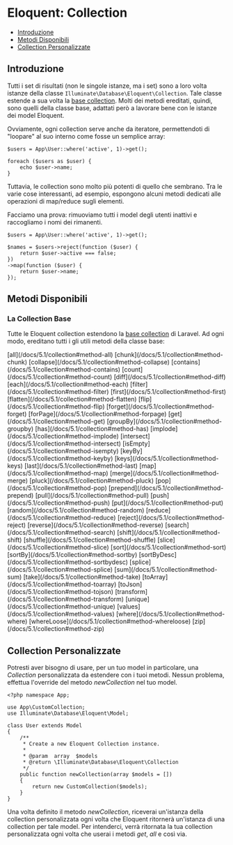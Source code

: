 # Eloquent: Collection

- [Introduzione](#introduzione)
- [Metodi Disponibili](#metodi-disponibili)
- [Collection Personalizzate](#collection-personalizzate)

<a name="introduzione"></a>
## Introduzione

Tutti i set di risultati (non le singole istanze, ma i set) sono a loro volta istanze della classe `Illuminate\Database\Eloquent\Collection`. Tale classe estende a sua volta la [base collection](/docs/5.1/collection). Molti dei metodi ereditati, quindi, sono quelli della classe base, adattati però a lavorare bene con le istanze dei model Eloquent.

Ovviamente, ogni collection serve anche da iteratore, permettendoti di "loopare" al suo interno come fosse un semplice array:

	$users = App\User::where('active', 1)->get();

	foreach ($users as $user) {
		echo $user->name;
	}

Tuttavia, le collection sono molto più potenti di quello che sembrano. Tra le varie cose interessanti, ad esempio, espongono alcuni metodi dedicati alle operazioni di map/reduce sugli elementi.

Facciamo una prova: rimuoviamo tutti i model degli utenti inattivi e raccogliamo i nomi dei rimanenti.

	$users = App\User::where('active', 1)->get();

	$names = $users->reject(function ($user) {
		return $user->active === false;
	})
	->map(function ($user) {
		return $user->name;
	});

<a name="metodi-disponibili"></a>
## Metodi Disponibili

### La Collection Base

Tutte le Eloquent collection estendono la [base collection](/docs/5.1/collection) di Laravel. Ad ogni modo, ereditano tutti i gli utili metodi della classe base:

<style>
	#collection-method-list > p {
		column-count: 3; -moz-column-count: 3; -webkit-column-count: 3;
		column-gap: 2em; -moz-column-gap: 2em; -webkit-column-gap: 2em;
	}

	#collection-method-list a {
		display: block;
	}
</style>

<div id="collection-method-list" markdown="1">
[all](/docs/5.1/collection#method-all)
[chunk](/docs/5.1/collection#method-chunk)
[collapse](/docs/5.1/collection#method-collapse)
[contains](/docs/5.1/collection#method-contains)
[count](/docs/5.1/collection#method-count)
[diff](/docs/5.1/collection#method-diff)
[each](/docs/5.1/collection#method-each)
[filter](/docs/5.1/collection#method-filter)
[first](/docs/5.1/collection#method-first)
[flatten](/docs/5.1/collection#method-flatten)
[flip](/docs/5.1/collection#method-flip)
[forget](/docs/5.1/collection#method-forget)
[forPage](/docs/5.1/collection#method-forpage)
[get](/docs/5.1/collection#method-get)
[groupBy](/docs/5.1/collection#method-groupby)
[has](/docs/5.1/collection#method-has)
[implode](/docs/5.1/collection#method-implode)
[intersect](/docs/5.1/collection#method-intersect)
[isEmpty](/docs/5.1/collection#method-isempty)
[keyBy](/docs/5.1/collection#method-keyby)
[keys](/docs/5.1/collection#method-keys)
[last](/docs/5.1/collection#method-last)
[map](/docs/5.1/collection#method-map)
[merge](/docs/5.1/collection#method-merge)
[pluck](/docs/5.1/collection#method-pluck)
[pop](/docs/5.1/collection#method-pop)
[prepend](/docs/5.1/collection#method-prepend)
[pull](/docs/5.1/collection#method-pull)
[push](/docs/5.1/collection#method-push)
[put](/docs/5.1/collection#method-put)
[random](/docs/5.1/collection#method-random)
[reduce](/docs/5.1/collection#method-reduce)
[reject](/docs/5.1/collection#method-reject)
[reverse](/docs/5.1/collection#method-reverse)
[search](/docs/5.1/collection#method-search)
[shift](/docs/5.1/collection#method-shift)
[shuffle](/docs/5.1/collection#method-shuffle)
[slice](/docs/5.1/collection#method-slice)
[sort](/docs/5.1/collection#method-sort)
[sortBy](/docs/5.1/collection#method-sortby)
[sortByDesc](/docs/5.1/collection#method-sortbydesc)
[splice](/docs/5.1/collection#method-splice)
[sum](/docs/5.1/collection#method-sum)
[take](/docs/5.1/collection#method-take)
[toArray](/docs/5.1/collection#method-toarray)
[toJson](/docs/5.1/collection#method-tojson)
[transform](/docs/5.1/collection#method-transform)
[unique](/docs/5.1/collection#method-unique)
[values](/docs/5.1/collection#method-values)
[where](/docs/5.1/collection#method-where)
[whereLoose](/docs/5.1/collection#method-whereloose)
[zip](/docs/5.1/collection#method-zip)
</div>

<a name="collection-personalizzate"></a>
## Collection Personalizzate

Potresti aver bisogno di usare, per un tuo model in particolare, una _Collection_ personalizzata da estendere con i tuoi metodi. Nessun problema, effettua l'override del metodo _newCollection_ nel tuo model.

	<?php namespace App;

	use App\CustomCollection;
	use Illuminate\Database\Eloquent\Model;

	class User extends Model
	{
		/**
		 * Create a new Eloquent Collection instance.
		 *
		 * @param  array  $models
		 * @return \Illuminate\Database\Eloquent\Collection
		 */
		public function newCollection(array $models = [])
		{
			return new CustomCollection($models);
		}
	}

Una volta definito il metodo _newCollection_, riceverai un'istanza della collection personalizzata ogni volta che Eloquent ritornerà un'istanza di una collection per tale model. Per intenderci, verrà ritornata la tua collection personalizzata ogni volta che userai i metodi _get_, _all_ e così via.
